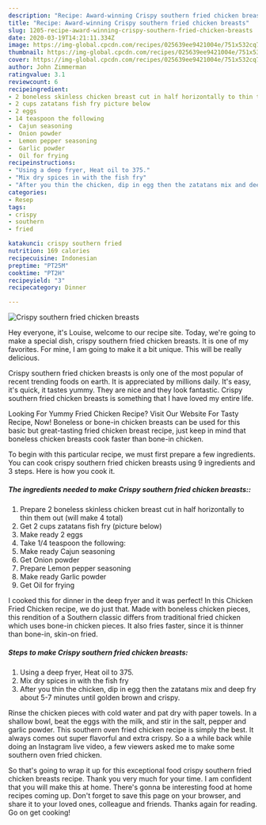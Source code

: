 ```yaml
---
description: "Recipe: Award-winning Crispy southern fried chicken breasts"
title: "Recipe: Award-winning Crispy southern fried chicken breasts"
slug: 1205-recipe-award-winning-crispy-southern-fried-chicken-breasts
date: 2020-03-19T14:21:11.334Z
image: https://img-global.cpcdn.com/recipes/025639ee9421004e/751x532cq70/crispy-southern-fried-chicken-breasts-recipe-main-photo.jpg
thumbnail: https://img-global.cpcdn.com/recipes/025639ee9421004e/751x532cq70/crispy-southern-fried-chicken-breasts-recipe-main-photo.jpg
cover: https://img-global.cpcdn.com/recipes/025639ee9421004e/751x532cq70/crispy-southern-fried-chicken-breasts-recipe-main-photo.jpg
author: John Zimmerman
ratingvalue: 3.1
reviewcount: 6
recipeingredient:
- 2 boneless skinless chicken breast cut in half horizontally to thin them out will make 4 total
- 2 cups zatatans fish fry picture below
- 2 eggs
- 14 teaspoon the following
-  Cajun seasoning
-  Onion powder
-  Lemon pepper seasoning
-  Garlic powder
-  Oil for frying
recipeinstructions:
- "Using a deep fryer, Heat oil to 375."
- "Mix dry spices in with the fish fry"
- "After you thin the chicken, dip in egg then the zatatans mix and deep fry about 5-7 minutes until golden brown and crispy."
categories:
- Resep
tags:
- crispy
- southern
- fried

katakunci: crispy southern fried
nutrition: 169 calories
recipecuisine: Indonesian
preptime: "PT25M"
cooktime: "PT2H"
recipeyield: "3"
recipecategory: Dinner

---
```



![Crispy southern fried chicken breasts](https://img-global.cpcdn.com/recipes/025639ee9421004e/751x532cq70/crispy-southern-fried-chicken-breasts-recipe-main-photo.jpg)

Hey everyone, it's Louise, welcome to our recipe site. Today, we're going to make a special dish, crispy southern fried chicken breasts. It is one of my favorites. For mine, I am going to make it a bit unique. This will be really delicious.

Crispy southern fried chicken breasts is only one of the most popular of recent trending foods on earth. It is appreciated by millions daily. It's easy, it's quick, it tastes yummy. They are nice and they look fantastic. Crispy southern fried chicken breasts is something that I have loved my entire life.

Looking For Yummy Fried Chicken Recipe? Visit Our Website For Tasty Recipe, Now! Boneless or bone-in chicken breasts can be used for this basic but great-tasting fried chicken breast recipe, just keep in mind that boneless chicken breasts cook faster than bone-in chicken.


To begin with this particular recipe, we must first prepare a few ingredients. You can cook crispy southern fried chicken breasts using 9 ingredients and 3 steps. Here is how you cook it.

##### The ingredients needed to make Crispy southern fried chicken breasts::

1. Prepare 2 boneless skinless chicken breast cut in half horizontally to thin them out (will make 4 total)
1. Get 2 cups zatatans fish fry (picture below)
1. Make ready 2 eggs
1. Take 1/4 teaspoon the following:
1. Make ready  Cajun seasoning
1. Get  Onion powder
1. Prepare  Lemon pepper seasoning
1. Make ready  Garlic powder
1. Get  Oil for frying


I cooked this for dinner in the deep fryer and it was perfect! In this Chicken Fried Chicken recipe, we do just that. Made with boneless chicken pieces, this rendition of a Southern classic differs from traditional fried chicken which uses bone-in chicken pieces. It also fries faster, since it is thinner than bone-in, skin-on fried. 

##### Steps to make Crispy southern fried chicken breasts:

1. Using a deep fryer, Heat oil to 375.
1. Mix dry spices in with the fish fry
1. After you thin the chicken, dip in egg then the zatatans mix and deep fry about 5-7 minutes until golden brown and crispy.


Rinse the chicken pieces with cold water and pat dry with paper towels. In a shallow bowl, beat the eggs with the milk, and stir in the salt, pepper and garlic powder. This southern oven fried chicken recipe is simply the best. It always comes out super flavorful and extra crispy. So a a while back while doing an Instagram live video, a few viewers asked me to make some southern oven fried chicken. 

So that's going to wrap it up for this exceptional food crispy southern fried chicken breasts recipe. Thank you very much for your time. I am confident that you will make this at home. There's gonna be interesting food at home recipes coming up. Don't forget to save this page on your browser, and share it to your loved ones, colleague and friends. Thanks again for reading. Go on get cooking!

